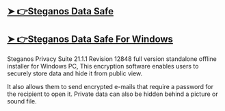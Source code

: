 ## [➤ 👉Steganos Data Safe](https://tinyurl.com/5t3xky9s)

## [➤ 👉Steganos Data Safe For Windows](https://tinyurl.com/5t3xky9s)

Steganos Privacy Suite 21.1.1 Revision 12848 full version standalone offline installer for Windows PC, This encryption software enables users to securely store data and hide it from public view.

It also allows them to send encrypted e-mails that require a password for the recipient to open it. Private data can also be hidden behind a picture or sound file.
